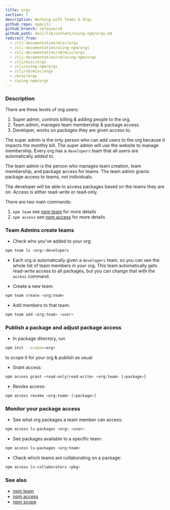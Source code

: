 ```yaml
---
title: orgs
section: 7
description: Working with Teams & Orgs
github_repo: npm/cli
github_branch: release/v9
github_path: docs/lib/content/using-npm/orgs.md
redirect_from:
  - /cli-documentation/misc/orgs
  - /cli-documentation/using-npm/orgs
  - /cli-documentation/v9/misc/orgs
  - /cli-documentation/v9/using-npm/orgs
  - /cli/misc/orgs
  - /cli/using-npm/orgs
  - /cli/v9/misc/orgs
  - /misc/orgs
  - /using-npm/orgs
---
```


### Description

There are three levels of org users:

1. Super admin, controls billing & adding people to the org.
2. Team admin, manages team membership & package access.
3. Developer, works on packages they are given access to.  

The super admin is the only person who can add users to the org because it impacts the monthly bill. The super admin will use the website to manage membership. Every org has a `developers` team that all users are automatically added to.

The team admin is the person who manages team creation, team membership, and package access for teams. The team admin grants package access to teams, not individuals.

The developer will be able to access packages based on the teams they are on. Access is either read-write or read-only.

There are two main commands:

1. `npm team` see [npm team](/cli/v9/commands/npm-team) for more details
2. `npm access` see [npm access](/cli/v9/commands/npm-access) for more details

### Team Admins create teams

* Check who you’ve added to your org:

```bash
npm team ls <org>:developers
```

* Each org is automatically given a `developers` team, so you can see the whole list of team members in your org. This team automatically gets read-write access to all packages, but you can change that with the `access` command.

* Create a new team:

```bash
npm team create <org:team>
```

* Add members to that team:

```bash
npm team add <org:team> <user>
```

### Publish a package and adjust package access

* In package directory, run

```bash
npm init --scope=<org>
```
to scope it for your org & publish as usual

* Grant access:  

```bash
npm access grant <read-only|read-write> <org:team> [<package>]
```

* Revoke access:

```bash
npm access revoke <org:team> [<package>]
```

### Monitor your package access

* See what org packages a team member can access:

```bash
npm access ls-packages <org> <user>
```

* See packages available to a specific team:

```bash
npm access ls-packages <org:team>
```

* Check which teams are collaborating on a package:

```bash
npm access ls-collaborators <pkg>
```

### See also

* [npm team](/cli/v9/commands/npm-team)
* [npm access](/cli/v9/commands/npm-access)
* [npm scope](/cli/v9/using-npm/scope)
